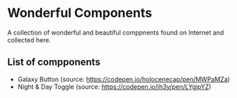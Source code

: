 # Wonderful Components

A collection of wonderful and beautiful comppnents found on Internet and collected here.

## List of compponents

- Galaxy Button (source: https://codepen.io/holocenecap/pen/MWPaMZa)
- Night & Day Toggle (source: https://codepen.io/jh3y/pen/LYgjpYZ)

